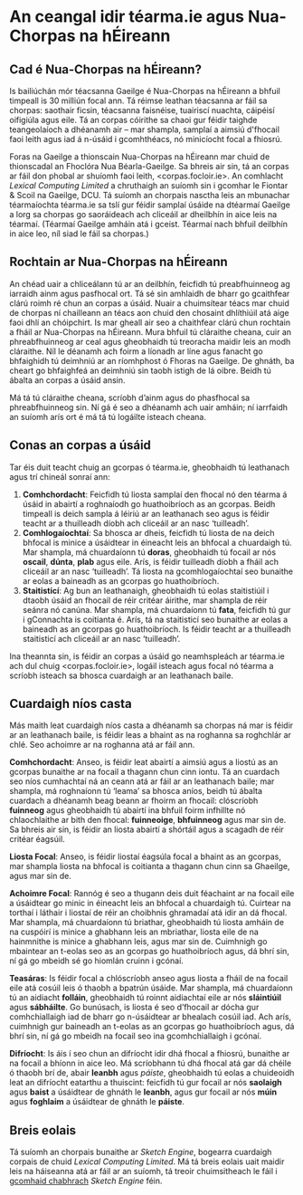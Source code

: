 # An ceangal idir téarma.ie agus Nua-Chorpas na hÉireann

## Cad é Nua-Chorpas na hÉireann?

Is bailiúchán mór téacsanna Gaeilge é Nua-Chorpas na hÉireann a bhfuil timpeall is 30 milliún focal ann. Tá réimse leathan téacsanna ar fáil sa chorpas: saothair ficsin, téacsanna faisnéise, tuairiscí nuachta, cáipéisí oifigiúla agus eile. Tá an corpas cóirithe sa chaoi gur féidir taighde teangeolaíoch a dhéanamh air – mar shampla, samplaí a aimsiú d'fhocail faoi leith agus iad á n-úsáid i gcomhthéacs, nó minicíocht focal a fhiosrú.

Foras na Gaeilge a thionscain Nua-Chorpas na hÉireann mar chuid de thionscadal an Fhoclóra Nua Béarla-Gaeilge. Sa bhreis air sin, tá an corpas ar fáil don phobal ar shuíomh faoi leith, <corpas.focloir.ie>. An comhlacht *Lexical Computing Limited* a chruthaigh an suíomh sin i gcomhar le Fiontar & Scoil na Gaeilge, DCU. Tá suíomh an chorpais nasctha leis an mbunachar téarmaíochta téarma.ie sa tslí gur féidir samplaí úsáide na dtéarmaí Gaeilge a lorg sa chorpas go saoráideach ach cliceáil ar dheilbhín in aice leis na téarmaí. (Téarmaí Gaeilge amháin atá i gceist. Téarmaí nach bhfuil deilbhín in aice leo, níl siad le fáil sa chorpas.)

## Rochtain ar Nua-Chorpas na hÉireann

An chéad uair a chliceálann tú ar an deilbhín, feicfidh tú preabfhuinneog ag iarraidh ainm agus pasfhocal ort. Tá sé sin amhlaidh de bharr go gcaithfear clárú roimh ré chun an corpas a úsáid. Nuair a chuimsítear téacs mar chuid de chorpas ní chailleann an téacs aon chuid den chosaint dhlíthiúil atá aige faoi dhlí an chóipchirt. Is mar gheall air seo a chaithfear clárú chun rochtain a fháil ar Nua-Chorpas na hÉireann. Mura bhfuil tú cláraithe cheana, cuir an phreabfhuinneog ar ceal agus gheobhaidh tú treoracha maidir leis an modh cláraithe. Níl le déanamh ach foirm a líonadh ar líne agus fanacht go bhfaighidh tú deimhniú ar an ríomhphost ó Fhoras na Gaeilge. De ghnáth, ba cheart go bhfaighfeá an deimhniú sin taobh istigh de lá oibre. Beidh tú ábalta an corpas a úsáid ansin.

Má tá tú cláraithe cheana, scríobh d’ainm agus do phasfhocal sa phreabfhuinneog sin. Ní gá é seo a dhéanamh ach uair amháin; ní iarrfaidh an suíomh arís ort é má tá tú logáilte isteach cheana.

## Conas an corpas a úsáid

Tar éis duit teacht chuig an gcorpas ó téarma.ie, gheobhaidh tú leathanach agus trí chineál sonraí ann:

1. **Comhchordacht**: Feicfidh tú liosta samplaí den fhocal nó den téarma á úsáid in abairtí a roghnaíodh go huathoibríoch as an gcorpas. Beidh timpeall is deich sampla á léiriú ar an leathanach seo agus is féidir teacht ar a thuilleadh díobh ach cliceáil ar an nasc ‘tuilleadh’.
2. **Comhlogaíochtaí**: Sa bhosca ar dheis, feicfidh tú liosta de na deich bhfocal is minice a úsáidtear in éineacht leis an bhfocal a chuardaigh tú. Mar shampla, má chuardaíonn tú **doras**, gheobhaidh tú focail ar nós **oscail**, **dúnta**, **plab** agus eile. Arís, is féidir tuilleadh díobh a fháil ach cliceáil ar an nasc ‘tuilleadh’. Tá liosta na gcomhlogaíochtaí seo bunaithe ar eolas a baineadh as an gcorpas go huathoibríoch.
3. **Staitisticí**: Ag bun an leathanaigh, gheobhaidh tú eolas staitistiúil i dtaobh úsáid an fhocail de réir critéar áirithe, mar shampla de réir seánra nó canúna. Mar shampla, má chuardaíonn tú **fata**, feicfidh tú gur i gConnachta is coitianta é. Arís, tá na staitisticí seo bunaithe ar eolas a baineadh as an gcorpas go huathoibríoch. Is féidir teacht ar a thuilleadh staitisticí ach cliceáil ar an nasc ‘tuilleadh’.

Ina theannta sin, is féidir an corpas a úsáid go neamhspleách ar téarma.ie ach dul chuig <corpas.focloir.ie>, logáil isteach agus focal nó téarma a scríobh isteach sa bhosca cuardaigh ar an leathanach baile.

## Cuardaigh níos casta

Más maith leat cuardaigh níos casta a dhéanamh sa chorpas ná mar is féidir ar an leathanach baile, is féidir leas a bhaint as na roghanna sa roghchlár ar chlé. Seo achoimre ar na roghanna atá ar fáil ann.

**Comhchordacht**: Anseo, is féidir leat abairtí a aimsiú agus a liostú as an gcorpas bunaithe ar na focail a thagann chun cinn iontu. Tá an cuardach seo níos cumhachtaí ná an ceann atá ar fáil ar an leathanach baile; mar shampla, má roghnaíonn tú ‘leama’ sa bhosca aníos, beidh tú ábalta cuardach a dhéanamh beag beann ar fhoirm an fhocail: clóscríobh **fuinneog** agus gheobhaidh tú abairtí ina bhfuil foirm infhillte nó chlaochlaithe ar bith den fhocal: **fuinneoige**, **bhfuinneog** agus mar sin de. Sa bhreis air sin, is féidir an liosta abairtí a shórtáil agus a scagadh de réir critéar éagsúil.

**Liosta Focal**: Anseo, is féidir liostaí éagsúla focal a bhaint as an gcorpas, mar shampla liosta na bhfocal is coitianta a thagann chun cinn sa Ghaeilge, agus mar sin de.

**Achoimre Focal**: Rannóg é seo a thugann deis duit féachaint ar na focail eile a úsáidtear go minic in éineacht leis an bhfocal a chuardaigh tú. Cuirtear na torthaí i láthair i liostaí de réir an choibhnis ghramadaí atá idir an dá fhocal. Mar shampla, má chuardaíonn tú briathar, gheobhaidh tú liosta amháin de na cuspóirí is minice a ghabhann leis an mbriathar, liosta eile de na hainmnithe is minice a ghabhann leis, agus mar sin de. Cuimhnigh go mbaintear an t-eolas seo as an gcorpas go huathoibríoch agus, dá bhrí sin, ní gá go mbeidh sé go hiomlán cruinn i gcónaí.

**Teasáras**: Is féidir focal a chlóscríobh anseo agus liosta a fháil de na focail eile atá cosúil leis ó thaobh a bpatrún úsáide. Mar shampla, má chuardaíonn tú an aidiacht **folláin**, gheobhaidh tú roinnt aidiachtaí eile ar nós **sláintiúil** agus **sábháilte**. Go bunúsach, is liosta é seo d’fhocail ar dócha gur comhchiallaigh iad de bharr go n-úsáidtear ar bhealach cosúil iad. Ach arís, cuimhnigh gur baineadh an t-eolas as an gcorpas go huathoibríoch agus, dá bhrí sin, ní gá go mbeidh na focail seo ina gcomhchiallaigh i gcónaí.

**Difríocht**: Is áis í seo chun an difríocht idir dhá fhocal a fhiosrú, bunaithe ar na focail a bhíonn in aice leo. Má scríobhann tú dhá fhocal atá gar dá chéile ó thaobh brí de, abair **leanbh** agus *páiste*, gheobhaidh tú eolas a chuideoidh leat an difríocht eatarthu a thuiscint: feicfidh tú gur focail ar nós **saolaigh** agus **baist** a úsáidtear de ghnáth le **leanbh**, agus gur focail ar nós **múin** agus **foghlaim** a úsáidtear de ghnáth le **páiste**.

## Breis eolais

Tá suíomh an chorpais bunaithe ar *Sketch Engine*, bogearra cuardaigh corpais de chuid *Lexical Computing Limited*. Má tá breis eolais uait maidir leis na háiseanna atá ar fáil ar an suíomh, tá treoir chuimsitheach le fáil i g[comhaid chabhrach](https://www.sketchengine.eu/frequently-asked-questions/) *Sketch Engine* féin.
